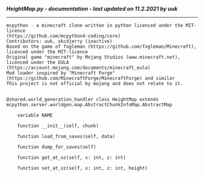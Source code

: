 ***HeightMap.py - documentation - last updated on 11.2.2021 by uuk***
___

    mcpython - a minecraft clone written in python licenced under the MIT-licence 
    (https://github.com/mcpython4-coding/core)
    Contributors: uuk, xkcdjerry (inactive)
    Based on the game of fogleman (https://github.com/fogleman/Minecraft), licenced under the MIT-licence
    Original game "minecraft" by Mojang Studios (www.minecraft.net), licenced under the EULA
    (https://account.mojang.com/documents/minecraft_eula)
    Mod loader inspired by "Minecraft Forge" (https://github.com/MinecraftForge/MinecraftForge) and similar
    This project is not official by mojang and does not relate to it.


    @shared.world_generation_handler class HeightMap extends mcpython.server.worldgen.map.AbstractChunkInfoMap.AbstractMap

        variable NAME

        function __init__(self, chunk)

        function load_from_saves(self, data)

        function dump_for_saves(self)

        function get_at_xz(self, x: int, z: int)

        function set_at_xz(self, x: int, z: int, height)